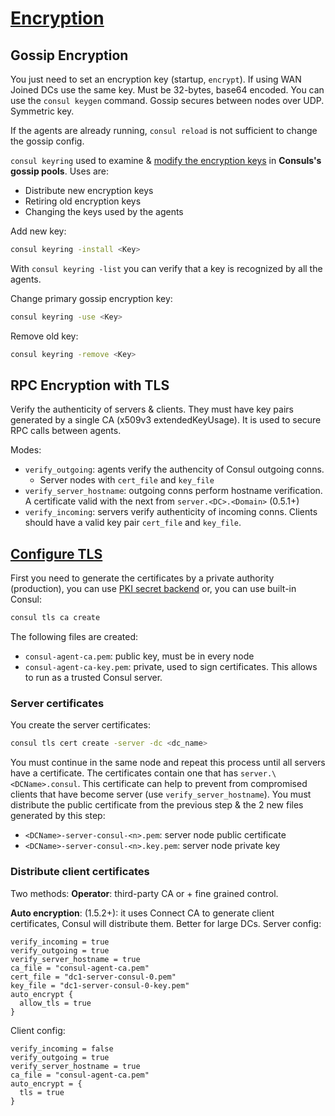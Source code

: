 # [Encryption](https://www.consul.io/docs/security/encryption)

## Gossip Encryption
You just need to set an encryption key (startup, `encrypt`). If using WAN Joined DCs use the same
key. Must be 32-bytes, base64 encoded. You can use the `consul keygen` command. Gossip secures 
between nodes over UDP. Symmetric key.

If the agents are already running, `consul reload` is not sufficient to change the gossip config.

`consul keyring` used to examine & [modify the encryption keys](https://learn.hashicorp.com/tutorials/consul/gossip-encryption-rotate) in **Consuls's gossip pools**. Uses 
are:
- Distribute new encryption keys
- Retiring old encryption keys
- Changing the keys used by the agents

Add new key:
```sh
consul keyring -install <Key>
```

With `consul keyring -list` you can verify that a key is recognized by all the agents.

Change primary gossip encryption key:
```sh
consul keyring -use <Key>
```

Remove old key:
```sh
consul keyring -remove <Key>
```

## RPC Encryption with TLS
Verify the authenticity of servers & clients. They must have key pairs generated by a single CA
(x509v3 extendedKeyUsage). It is used to secure RPC calls between agents.

Modes:
- `verify_outgoing`: agents verify the authencity of Consul outgoing conns.
    - Server nodes with `cert_file` and `key_file`
- `verify_server_hostname`: outgoing conns perform hostname verification. A certificate valid with
the next from `server.<DC>.<Domain>` (0.5.1+)
- `verify_incoming`: servers verify authenticity of incoming conns. Clients should have a valid
key pair `cert_file` and `key_file`.


## [Configure TLS](https://learn.hashicorp.com/tutorials/consul/tls-encryption-secure)


First you need to generate the certificates by a private authority (production), you can use [PKI secret backend](https://www.vaultproject.io/docs/secrets/pki) or, you can use built-in Consul:
```sh
consul tls ca create
```

The following files are created:
- `consul-agent-ca.pem`: public key, must be in every node
- `consul-agent-ca-key.pem`: private, used to sign certificates. This allows to run as a trusted
Consul server.

### Server certificates
You create the server certificates:
```sh
consul tls cert create -server -dc <dc_name>
```

You must continue in the same node and repeat this process until all servers have a certificate. 
The certificates contain one that has `server.\<DCName>.consul`. This certificate can help to 
prevent from compromised clients that have become server (use `verify_server_hostname`). You must
distribute the public certificate from the previous step & the 2 new files generated by this step:
- `<DCName>-server-consul-<n>.pem`: server node public certificate
- `<DCName>-server-consul-<n>.key.pem`: server node private key

### Distribute client certificates
Two methods:
**Operator**: third-party CA or + fine grained control. 


**Auto encryption**: (1.5.2+): it uses Connect CA to generate client certificates, Consul will distribute them. Better for large DCs.
Server config:
```hcl
verify_incoming = true
verify_outgoing = true
verify_server_hostname = true
ca_file = "consul-agent-ca.pem"
cert_file = "dc1-server-consul-0.pem"
key_file = "dc1-server-consul-0-key.pem"
auto_encrypt {
  allow_tls = true
}

```

Client config:
```hcl
verify_incoming = false
verify_outgoing = true
verify_server_hostname = true
ca_file = "consul-agent-ca.pem"
auto_encrypt = {
  tls = true
}
```